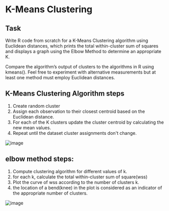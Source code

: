 # K-Means Clustering

## Task 

Write R code from scratch for a K-Means Clustering algorithm using Euclidean distances, which prints the total within-cluster sum of squares and displays a graph using the Elbow Method to determine an appropriate K.

Compare the algorithm’s output of clusters to the algorithms in R using kmeans(). Feel free to experiment with alternative measurements but at least one method must employ Euclidean distances.

## K-Means Clustering Algorithm steps
1. Create random cluster 
2. Assign each observation to their closest centroid based on the Euclidean distance. 
3. For each of the K clusters update the cluster centroid by calculating the new mean values.
4. Repeat until the dataset cluster assignments don't change.

![image](https://user-images.githubusercontent.com/43942029/82004507-0e8e6b80-9631-11ea-8d28-3d1335686e46.png)

## elbow method steps:
1. Compute clustering algorithm for different values of k.
2. for each k, calculate the total within-cluster sum of square(wss)
3. Plot the curve of wss according to the number of clusters k.
4. the location of a bend(knee) in the plot is considered as an indicator of the appropriate number of clusters.

![image](https://user-images.githubusercontent.com/43942029/82004710-94aab200-9631-11ea-8701-2e1ceb6b849c.png)

